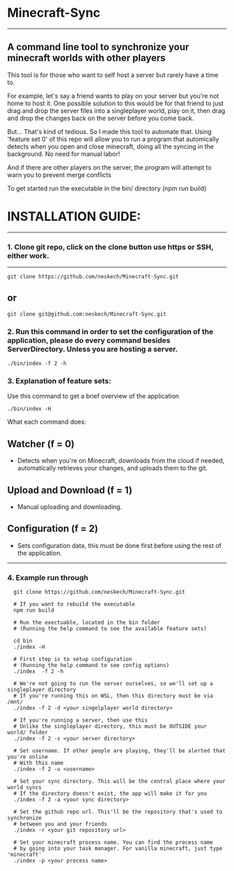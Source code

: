 # Minecraft-Sync
-----
## A command line tool to synchronize your minecraft worlds with other players

This tool is for those who want to self host a server but rarely have a time to. 

For example, let's say a friend wants to play on your server but you're not home to host it. One possible solution to this would be for that friend to just drag and drop the server files into a singleplayer world, play on it, then drag and drop the changes back on the server before you come back. 

But... That's kind of tedious. So I made this tool to automate that. Using 'feature set 0' of this repo will allow you to run a program that automically detects when you open and close minecraft, doing all the syncing in the background. No need for manual labor!

And if there are other players on the server, the program will attempt to warn you to prevent merge conflicts

To get started run the executable in the bin/ directory (npm run build) 

# INSTALLATION GUIDE: 
-------------------
### 1. Clone git repo, click on the clone button use https or SSH, either work. 
---------------------------------------------------------------------------
```console
git clone https://github.com/neskech/Minecraft-Sync.git 
```
## or 

```console
git clone git@github.com:neskech/Minecraft-Sync.git 
```

### 2. Run this command in order to set the configuration of the application, please do every command besides ServerDirectory. Unless you are hosting a server. 
```console 
./bin/index -f 2 -h
```

### 3. Explanation of feature sets: 
  Use this command to get a brief overview of the application 
  ```console
  ./bin/index -H 
  ```
  What each command does: 
  
  ## Watcher (f = 0)
  - Detects when you're on Minecraft, downloads from the cloud if needed, automatically retrieves your changes, and uploads them to the git. 

  ## Upload and Download (f = 1)
  - Manual uploading and downloading. 

  ## Configuration (f = 2)
  - Sets configuration data, this must be done first before using the rest of the application. 
-----------
### 4. Example run through
```console
  git clone https://github.com/neskech/Minecraft-Sync.git

  # If you want to rebuild the executable
  npm run build

  # Run the exectuable, located in the bin folder
  # (Running the help command to see the available feature sets)

  cd bin
  ./index -H

  # First step is to setup configuration
  # (Running the help command to see config options)
  ./index  -f 2 -h

  # We're not going to run the server ourselves, so we'll set up a singleplayer directory
  # If you're running this on WSL, then this directory must be via /mnt/
  ./index -f 2 -d <your singelplayer world directory>

  # If you're running a server, then use this
  # Unlike the singleplayer directory, this must be OUTSIDE your world/ folder
  ./index -f 2 -s <your server directory>

  # Set username. If other people are playing, they'll be alerted that you're online
  # With this name
  ./index -f 2 -u <username>

  # Set your sync directory. This will be the central place where your world syncs
  # If the directory doesn't exist, the app will make it for you
  ./index -f 2 -a <your sync directory>

  # Set the github repo url. This'll be the repository that's used to synchronize
  # between you and your friends
  ./index -r <your git repository url>

  # Set your minecraft process name. You can find the process name
  # by going into your task manager. For vanilla minecraft, just type 'minecraft'
  ./index -p <your process name>
  
```


